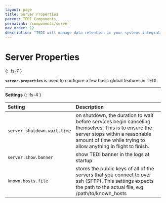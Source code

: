 ```yaml
---
layout: page
title: Server Properties
parent: TEDI Components
permalink: /components/server
nav_order: 12
description: "TEDI will manage data retention in your systems integrations, allowing efficient removal of outdated information"
---
```


# Server Properties
{: .fs-7 }

**`server.properties`** is used to configure a few basic global features in TEDI.

---

**Settings**
{: .fs-4 }


| **Setting**                    | **Description**          |
|:------------------------------|:--------------------------|
| `server.shutdown.wait.time`   | on shutdown, the duration to wait before services begin canceling themselves. This is to ensure the server stops within a reasonable amount of time while trying to allow anything in flight to finish. |
| `server.show.banner`          | show TEDI banner in the logs at startup |
| `known.hosts.file`            | stores the public keys of all of the servers that you connect to over ssh (SFTP). This settings expects the path to the actual file, e.g. /path/to/known_hosts |

